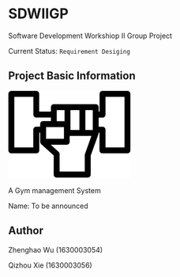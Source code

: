 # SDWIIGP
Software Development Workshiop II Group Project



Current Status: `Requirement Desiging`

## Project Basic Information
![AGMS Black Icon](design/img/logo_black.svg)

A Gym management System

Name: To be announced

## Author

Zhenghao Wu (1630003054)

Qizhou Xie (1630003056)
